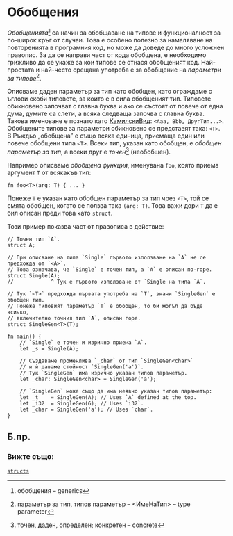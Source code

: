 # Обобщения 

*Обобщенията*[^generics] са начин за обобщаване на типове и функционалност за
по-широк кръг от случаи. Това е особено полезно за намаляване на повторенията в
програмния код, но може да доведе до много усложнен правопис. За да се направи
част от кода обобщена, е необходимо грижливо да се укаже за кои типове се отнася
обобщеният код. Най-простата и най-често срещана употреба е за обобщение на
*параметри за типове*[^type_parameter].

Описваме даден параметър за тип като обобщен, като ограждаме с ъглови скоби
типовете, за които е в сила обобщеният тип. Типовете обикновено започват с главна
буква и ако се състоят от повече от една дума, думите са слети, а всяка
следваща започва с главна буква. Такова именоване е познато като
[КамилскиВид][camelcase]: `<Aaa, Bbb, ДругТип...>`. Обобщените типове за
параметри обикновено се представят така: `<T>`. В Ръждьо „обобщена” е също
всяка единица, приемаща един или повече обобщени типа `<T>`. Всеки тип,
указан като обобщен, е *обобщен параметър за тип*, а всеки друг е
*точен*[^concrete] (необобщен).

Например описваме *обобщена функция*, именувана `foo`, която приема аргумент
`T` от всякакъв тип:

```rust,ignore
fn foo<T>(arg: T) { ... }
```

Понеже `T` е указан като обобщен параметър за тип чрез  `<T>`, той се смята
обобщен, когато се ползва така `(arg: T)`. Това важи дори `T` да е бил описан
преди това като `struct`.

Този пример показва част от правописа в действие:

```rust,editable
// Точен тип `A`.
struct A;

// При описване на типа `Single` първото използване на `A` не се предхожда от `<A>`.
// Това означава, че `Single` е точен тип, а `A` е описан по-горе.
struct Single(A);
//            ^ Тук е първото използване от `Single на типа `A`.

// Тук `<T>` предхожда първата употреба на `T`, значи `SingleGen` е обобщен тип.
// Понеже типовият параметър `T` е обобщен, то би могъл да бъде всичко,
// включително точния тип `A`, описан горе.
struct SingleGen<T>(T);

fn main() {
    // `Single` е точен и изрично приема `A`.
    let _s = Single(A);
    
    // Създаваме променлива `_char` от тип `SingleGen<char>`
    // и ѝ даваме стойност `SingleGen('a')`.
    // Тук `SingleGen` има изрично указан типов параметър.
    let _char: SingleGen<char> = SingleGen('a');

    // `SingleGen` може също да има неявно указан типов параметър:
    let _t    = SingleGen(A); // Uses `A` defined at the top.
    let _i32  = SingleGen(6); // Uses `i32`.
    let _char = SingleGen('a'); // Uses `char`.
}
```

## Б.пр.

[^generics]: обобщения – generics

[^type_parameter]: параметър за тип, типов параметър – <ИмеНаТип> – type parameter 

[^concrete]: точен, даден, определен; конкретен – concrete

### Вижте също:

[`structs`][structs]

[structs]: custom_types/structs.md
[camelcase]: https://en.wikipedia.org/wiki/CamelCase
